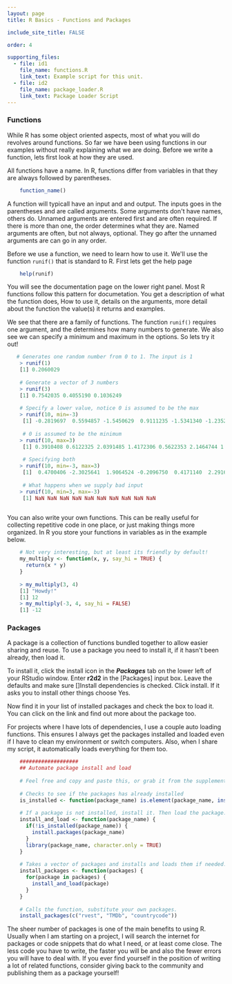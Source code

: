 ```yaml
---
layout: page
title: R Basics - Functions and Packages

include_site_title: FALSE

order: 4

supporting_files:
  - file: id1
    file_name: functions.R
    link_text: Example script for this unit.  
  - file: id2
    file_name: package_loader.R
    link_text: Package Loader Script
---
```


### Functions

While R has some object oriented aspects, most of what you will do revolves 
around functions. So far we have been using functions in our examples without
really explaining what we are doing. Before we write a function, lets first
look at how they are used.

All functions have a name. In R, functions differ from variables in that they
are always followed by parentheses.

```R
    function_name()
```

A function will typicall have an input and and output. The inputs goes in
the parentheses and are called arguments. Some arguments don't have names, others do.
Unnamed arguments are entered first and are often required. If there is more
than one, the order determines what they are. Named arguments are often, but
not always, optional. They go after the unnamed arguments are can go in 
any order. 

Before we use a function, we need to learn how to use it. We'll use the 
function `runif()` that is standard to R. First lets get the help page

```R
    help(runif)
```

You will see the documentation page on the lower right panel. Most R functions 
follow this pattern for documetation. You get a description of what the function
does, How to use it, details on the arguments, more detail about the function
the value(s) it returns and examples. 

We see that there are a family of functions. The function `runif()` requires
one argument, and the determines how many numbers to generate. We also see 
we can specify a minimum and maximum in the options. So lets try it out!



```R
   # Generates one random number from 0 to 1. The input is 1
    > runif(1)
    [1] 0.2060029
    
    # Generate a vector of 3 numbers
    > runif(3)
    [1] 0.7542035 0.4055190 0.1036249
    
    # Specify a lower value, notice 0 is assumed to be the max
    > runif(10, min=-3)
     [1] -0.2819697  0.5594857 -1.5450629  0.9111235 -1.5341340 -1.2352929  0.8539003 -2.6672495 -0.1213483 -2.2647624
     
     # 0 is assumed to be the minimum
    > runif(10, max=3)
     [1] 0.3910408 0.6122325 2.0391485 1.4172306 0.5622353 2.1464744 1.0864376 1.2396556 1.8573487 1.8418561
     
     # Specifying both
    > runif(10, min=-3, max=3)
     [1]  0.4700406 -2.3025641  1.9064524 -0.2096750  0.4171140  2.2916133  0.7480566 -2.0999288 -1.9003916  1.5339751
     
     # What happens when we supply bad input
    > runif(10, min=3, max=-3)
     [1] NaN NaN NaN NaN NaN NaN NaN NaN NaN NaN
   
```

You can also write your own functions. This can be really useful for collecting
repetitive code in one place, or just making things more organized. In R you
store your functions in variables as in the example below.

```R
    # Not very interesting, but at least its friendly by default!
    my_multiply <- function(x, y, say_hi = TRUE) {
      return(x * y)
    }
    
    > my_multiply(3, 4)
    [1] "Howdy!"
    [1] 12
    > my_multiply(-3, 4, say_hi = FALSE)
    [1] -12
```


### Packages

A package is a collection of functions bundled together to allow easier
sharing and reuse. To use a package you need to install it, if it hasn't been
already, then load it. 

To install it, click the install icon in 
the **_Packages_** tab on the lower left of your RStudio window. Enter **r2d2**
in the [Packages] input box. Leave the defaults and make sure []Install dependencies
is checked. Click install. If it asks you to install other things choose Yes.

Now find it in your list of installed packages and check the box to load it.
You can click on the link and find out more about the package too.

For projects where I have lots of dependencies, I use a couple auto loading 
functions. This ensures I always get the packages installed and loaded even
if I have to clean my environment or switch computers. Also, when I share 
my script, it automatically loads everything for them too.

```R
    ###################
    ## Automate package install and load
    
    # Feel free and copy and paste this, or grab it from the supplementary files.
    
    # Checks to see if the packages has already installed
    is_installed <- function(package_name) is.element(package_name, installed.packages()[,1])
    
    # If a package is not installed, install it. Then load the package.
    install_and_load <- function(package_name) {
      if(!is_installed(package_name)) {
        install.packages(package_name)
      }
      library(package_name, character.only = TRUE)
    }
    
    # Takes a vector of packages and installs and loads them if needed.
    install_packages <- function(packages) {
      for(package in packages) {
        install_and_load(package)
      }
    }
    
    # Calls the function, substitute your own packages.
    install_packages(c("rvest", "TMDb", "countrycode"))
```

The sheer number of packages is one of the main benefits to using R. Usually 
when I am starting on a project, I will search the internet for packages or 
code snippets that do what I need, or at least come close. The less code you
have to write, the faster you will be and also the fewer errors you will have 
to deal with. If you ever find yourself in the position of writing a lot of 
related functions, consider giving back to the community and publishing them 
as a package yourself!








